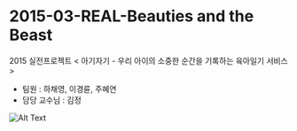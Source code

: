 # 2015-03-REAL-Beauties and the Beast
2015 실전프로젝트 < 아기자기 - 우리 아이의 소중한 순간을 기록하는 육아일기 서비스 >
* 팀원 : 하채영, 이경륜, 주혜연
* 담당 교수님 : 김정

![Alt Text](https://github.com/NHNNEXT/2015-03-REAL-BNB/blob/master/BNB.jpg)
